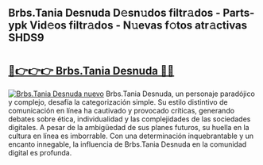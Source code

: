 ## Brbs.Tania Desnuda D𝚎sn𝚞dos filtr𝚊dos - Parts-ypk Vid𝚎os filtr𝚊dos - N𝚞evas f𝚘tos atr𝚊ctivas SHDS9

# <h2><a href="http://mbdegn.tromn.icu/?c=Brbs.Tania+Desnuda">🔗👉👉👉 Brbs.Tania Desnuda 🔗🔗</a></h2>

[![Brbs.Tania Desnuda nuevo](https://i.imgur.com/pEAQMta.gif)](http://mbdegn.tromn.icu/?c=Brbs.Tania+Desnuda)
Brbs.Tania Desnuda, un personaje paradójico y complejo, desafía la categorización simple. Su estilo distintivo de comunicación en línea ha cautivado y provocado críticas, generando debates sobre ética, individualidad y las complejidades de las sociedades digitales. A pesar de la ambigüedad de sus planes futuros, su huella en la cultura en línea es imborrable. Con una determinación inquebrantable y un encanto innegable, la influencia de Brbs.Tania Desnuda en la comunidad digital es profunda.
